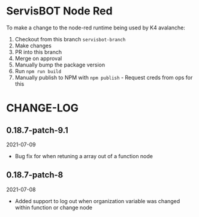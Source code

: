 # ServisBOT Node Red

To make a change to the node-red runtime being used by K4 avalanche:
1. Checkout from this branch `servisbot-branch`
2. Make changes
3. PR into this branch
4. Merge on approval
5. Manually bump the package version
6. Run `npm run build`
7. Manually publish to NPM with `npm publish` - Request creds from ops for this


# CHANGE-LOG


## 0.18.7-patch-9.1
2021-07-09
- Bug fix for when retuning a array out of a function node


## 0.18.7-patch-8 
2021-07-08
- Added support to log out when organization variable was changed within function or change node